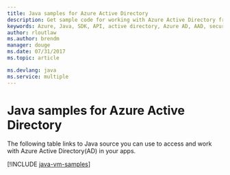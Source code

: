 ```yaml
---
title: Java samples for Azure Active Directory
description: Get sample code for working with Azure Active Directory from your Java apps.
keywords: Azure, Java, SDK, API, active directory, Azure AD, AAD, security, log in, authentication, SSO, SAML
author: rloutlaw
ms.author: brendm
manager: douge
ms.date: 07/31/2017
ms.topic: article

ms.devlang: java
ms.service: multiple
---
```


# Java samples for Azure Active Directory

The following table links to Java source you can use to access and work with Azure Active Directory(AD) in your apps.

[!INCLUDE [java-vm-samples](includes/java-aad-samples.md)]